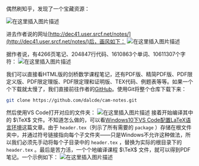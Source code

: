 偶然刷知乎，发现了一个宝藏资源：

![在这里插入图片描述](https://img-blog.csdnimg.cn/20210629211608856.png?x-oss-process=image/watermark,type_ZmFuZ3poZW5naGVpdGk,shadow_10,text_aHR0cHM6Ly9ibG9nLmNzZG4ubmV0L215UmVhbGl6YXRpb24=,size_16,color_FFFFFF,t_70)

进去作者说的网址[http://dec41.user.srcf.net/notes/](http://dec41.user.srcf.net/notes/)后，画风如下：
![在这里插入图片描述](https://img-blog.csdnimg.cn/20210629211803241.png?x-oss-process=image/watermark,type_ZmFuZ3poZW5naGVpdGk,shadow_10,text_aHR0cHM6Ly9ibG9nLmNzZG4ubmV0L215UmVhbGl6YXRpb24=,size_16,color_FFFFFF,t_70)

据作者说，有4266页笔记、204847行代码、1610863个单词、10611307个字符：
![在这里插入图片描述](https://img-blog.csdnimg.cn/2021062921224944.png?x-oss-process=image/watermark,type_ZmFuZ3poZW5naGVpdGk,shadow_10,text_aHR0cHM6Ly9ibG9nLmNzZG4ubmV0L215UmVhbGl6YXRpb24=,size_16,color_FFFFFF,t_70)

我们可以直接看HTML版的剑桥数学课程笔记，还有PDF版、精简PDF版、PDF限定义版、PDF限定理版、PDF限定理和证明版、TEX代码、例题表等等。如果一个个下载就太慢了，我们直接前往作者的[GitHub](https://github.com/dalcde/cam-notes)。使用Git将整个仓库下载下来：
```bash
git clone https://github.com/dalcde/cam-notes.git 
```
然后使用VS Code打开对应的文件夹：
![在这里插入图片描述](https://img-blog.csdnimg.cn/20210629213824464.png?x-oss-process=image/watermark,type_ZmFuZ3poZW5naGVpdGk,shadow_10,text_aHR0cHM6Ly9ibG9nLmNzZG4ubmV0L215UmVhbGl6YXRpb24=,size_16,color_FFFFFF,t_70)
接着开始编译其中的 $\TeX$ 文件。不知道怎么做的，可以看[Windows10下VS Code配置LaTeX语言环境](https://memcpy0.blog.csdn.net/article/details/118217633)这篇文章。由于 `header.tex`（列示了所有需要的 `package` ）存储在根文件夹中，并通过符号链接指向每个子文件夹——只是Windows不允许这种做法，所以我们必须先手动将每个子目录中的 `header.tex` ，替换为实际的根目录下的 `header.tex` 。最后是苦力活，一个个地编译课程 $\TeX$ 文件，就可以得到PDF笔记。一个示例如下：
![在这里插入图片描述](https://img-blog.csdnimg.cn/2021062922433797.png?x-oss-process=image/watermark,type_ZmFuZ3poZW5naGVpdGk,shadow_10,text_aHR0cHM6Ly9ibG9nLmNzZG4ubmV0L215UmVhbGl6YXRpb24=,size_16,color_FFFFFF,t_70)


